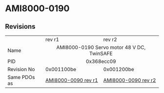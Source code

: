 # AMI8000-0190

## Revisions
<table>
<tr>
<td></td>
<td>rev r1</td>
<td>rev r2</td>
</tr>
<tr>
<td>Name</td>
<td colspan=2 align="center">AMI8000-0190 Servo motor 48 V DC, TwinSAFE</td>
</tr>
<tr>
<td>PID</td>
<td colspan=2 align="center">0x368ecc09</td>
</tr>
<tr>
<td>Revision No</td>
<td>0x001100be</td>
<td>0x001200be</td>
</tr>
<tr>
<td>Same PDOs as</td>
<td><a href="AMI8000-0090.md">AMI8000-0090 rev r1</a></td>
<td><a href="AMI8000-0090.md">AMI8000-0090 rev r2</a></td>
</tr>
</table>

